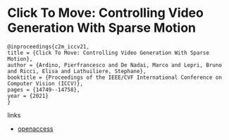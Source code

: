# Click To Move: Controlling Video Generation With Sparse Motion

```
@inproceedings{c2m_iccv21,
title = {Click To Move: Controlling Video Generation With Sparse Motion},
author = {Ardino, Pierfrancesco and De Nadai, Marco and Lepri, Bruno and Ricci, Elisa and Lathuiliere, Stephane},
booktitle = {Proceedings of the IEEE/CVF International Conference on Computer Vision (ICCV)},
pages = {14749--14758},
year = {2021}
}
```

links
- [openaccess](http://openaccess.thecvf.com//content/ICCV2021/html/Ardino_Click_To_Move_Controlling_Video_Generation_With_Sparse_Motion_ICCV_2021_paper.html)
